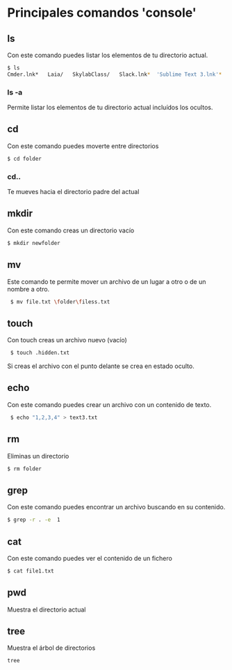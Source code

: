 # Principales comandos 'console'
## ls  
Con este comando puedes listar los elementos de tu directorio actual.

```sh
$ ls
Cmder.lnk*   Laia/   SkylabClass/   Slack.lnk*  'Sublime Text 3.lnk'*   desktop.ini   web/
```
### ls -a
Permite listar los elementos de tu directorio actual incluídos los ocultos.
## cd 
Con este comando puedes moverte entre directorios
```sh
$ cd folder
```
### cd..
Te mueves hacia el directorio padre del actual
## mkdir
Con este comando creas un directorio vacío
```sh
$ mkdir newfolder
```
## mv
Este comando te permite mover un archivo de un lugar a otro o de un nombre a otro.

```sh
 $ mv file.txt \folder\filess.txt
```
## touch
Con touch creas un archivo nuevo (vacío)

```sh
 $ touch .hidden.txt
```
Si creas el archivo con el punto delante se crea en estado oculto.
## echo
Con este comando puedes crear un archivo con un contenido de texto.

```sh
 $ echo "1,2,3,4" > text3.txt
 ```
## rm
Eliminas un directorio

```sh
$ rm folder
```
## grep
Con este comando puedes encontrar un archivo buscando en su contenido.

```sh
$ grep -r . -e  1
``` 
## cat
Con este comando puedes ver el contenido de un fichero

```sh
$ cat file1.txt
```

## pwd

Muestra el directorio actual

## tree

Muestra el árbol de directorios

```sh
tree
```
